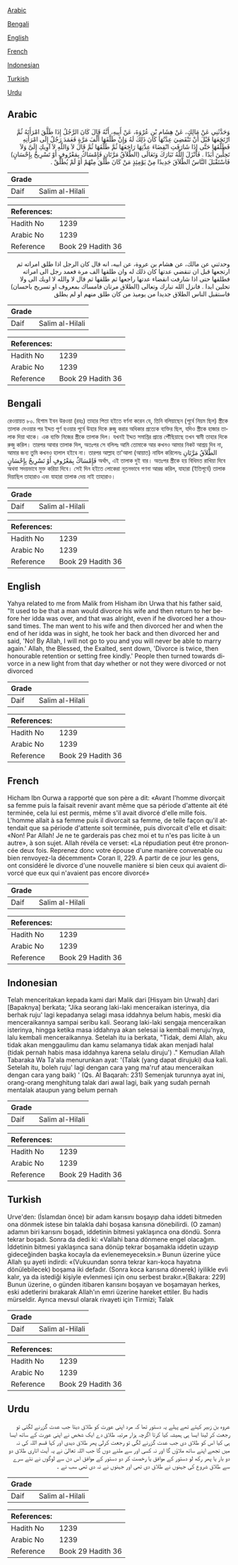 [Arabic](#arabic)

[Bengali](#bengali)

[English](#english)

[French](#french)

[Indonesian](#indonesian)

[Turkish](#turkish)

[Urdu](#urdu)

## Arabic


<div dir="rtl" lang="ar" style={{fontSize:'larger',backgroundColor:'#f8f9fa',padding:20}}>
وَحَدَّثَنِي عَنْ مَالِكٍ، عَنْ هِشَامِ بْنِ عُرْوَةَ، عَنْ أَبِيهِ، أَنَّهُ قَالَ كَانَ الرَّجُلُ إِذَا طَلَّقَ امْرَأَتَهُ ثُمَّ ارْتَجَعَهَا قَبْلَ أَنْ تَنْقَضِيَ عِدَّتُهَا كَانَ ذَلِكَ لَهُ وَإِنْ طَلَّقَهَا أَلْفَ مَرَّةٍ فَعَمَدَ رَجُلٌ إِلَى امْرَأَتِهِ فَطَلَّقَهَا حَتَّى إِذَا شَارَفَتِ انْقِضَاءَ عِدَّتِهَا رَاجَعَهَا ثُمَّ طَلَّقَهَا ثُمَّ قَالَ لاَ وَاللَّهِ لاَ آوِيكِ إِلَىَّ وَلاَ تَحِلِّينَ أَبَدًا ‏.‏ فَأَنْزَلَ اللَّهُ تَبَارَكَ وَتَعَالَى ‏(‏الطَّلاَقُ مَرَّتَانِ فَإِمْسَاكٌ بِمَعْرُوفٍ أَوْ تَسْرِيحٌ بِإِحْسَانٍ‏)‏ فَاسْتَقْبَلَ النَّاسُ الطَّلاَقَ جَدِيدًا مِنْ يَوْمِئِذٍ مَنْ كَانَ طَلَّقَ مِنْهُمْ أَوْ لَمْ يُطَلِّقْ ‏.‏
</div>
<div style={{backgroundColor:'#f8f9fa',padding:20, marginBottom: 10}}><table> <thead> <tr> <th>Grade</th> <th></th> </tr> </thead> <tbody> <tr><td>Daif</td><td>Salim al-Hilali</td></tr></tbody></table><table> <thead> <tr> <th>References:</th> <th></th> </tr> </thead> <tbody><tr><td>Hadith No</td><td>1239</td></tr><tr><td>Arabic No</td><td>1239</td></tr><tr><td>Reference</td><td>Book 29 Hadith 36</td></tr></tbody></table></div>


<div dir="rtl" lang="ar" style={{fontSize:'larger',backgroundColor:'#f8f9fa',padding:20}}>
وحدثني عن مالك، عن هشام بن عروة، عن ابيه، انه قال كان الرجل اذا طلق امراته ثم ارتجعها قبل ان تنقضي عدتها كان ذلك له وان طلقها الف مرة فعمد رجل الى امراته فطلقها حتى اذا شارفت انقضاء عدتها راجعها ثم طلقها ثم قال لا والله لا اويك الى ولا تحلين ابدا . فانزل الله تبارك وتعالى (الطلاق مرتان فامساك بمعروف او تسريح باحسان) فاستقبل الناس الطلاق جديدا من يوميذ من كان طلق منهم او لم يطلق
</div>
<div style={{backgroundColor:'#f8f9fa',padding:20, marginBottom: 10}}><table> <thead> <tr> <th>Grade</th> <th></th> </tr> </thead> <tbody> <tr><td>Daif</td><td>Salim al-Hilali</td></tr></tbody></table><table> <thead> <tr> <th>References:</th> <th></th> </tr> </thead> <tbody><tr><td>Hadith No</td><td>1239</td></tr><tr><td>Arabic No</td><td>1239</td></tr><tr><td>Reference</td><td>Book 29 Hadith 36</td></tr></tbody></table></div>

## Bengali


<div dir="ltr" lang="bn" style={{fontSize:'larger',backgroundColor:'#f8f9fa',padding:20}}>
রেওয়ায়ত ৮০. হিশাম ইবন উরওয়া (রহঃ) তাহার পিতা হইতে বর্ণনা করেন যে, তিনি বলিয়াছেন (পূর্বে নিয়ম ছিল) স্ত্রীকে তালাক দেওয়ার পর ইদ্দত পূর্ণ হওয়ার পূর্বে উহার দিকে রুজু করার অধিকার প্রত্যেক ব্যক্তির ছিল, যদিও স্ত্রীকে হাজার তালাক দিয়া থাকে। এক ব্যক্তি নিজের স্ত্রীকে তালাক দিল। যখনই ইদ্দত সমাপ্তির প্রান্তে পৌঁছিয়াছে তখন স্বামী তাহার দিকে রুজু করিল। তারপর আবার তালাক দিল, অতঃপর সে বলিলঃ আমি তোমাকে আর কখনও আমার নিকট আশ্রয় দিব না, আমার জন্য তুমি কখনও হালাল হইবে না। তারপর আল্লাহ তা'আলা (আয়াত) নাযিল করিলেনঃ ‏الطَّلاَقُ مَرَّتَانِ فَإِمْسَاكٌ بِمَعْرُوفٍ أَوْ تَسْرِيحٌ بِإِحْسَانٍ‏ অর্থাৎ, এই তালাক দুই বার। অতঃপর স্ত্রীকে হয় বিধিমত রাখিয়া দিবে অথবা সদয়ভাবে মুক্ত করিয়া দিবে। সেই দিন হইতে লোকেরা নূতনভাবে গণনা আরম্ভ করিল, যাহারা (ইতিপূর্বে) তালাক দিয়াছিল তাহারাও এবং যাহারা তালাক দেয় নাই তাহারাও।
</div>
<div style={{backgroundColor:'#f8f9fa',padding:20, marginBottom: 10}}><table> <thead> <tr> <th>Grade</th> <th></th> </tr> </thead> <tbody> <tr><td>Daif</td><td>Salim al-Hilali</td></tr></tbody></table><table> <thead> <tr> <th>References:</th> <th></th> </tr> </thead> <tbody><tr><td>Hadith No</td><td>1239</td></tr><tr><td>Arabic No</td><td>1239</td></tr><tr><td>Reference</td><td>Book 29 Hadith 36</td></tr></tbody></table></div>

## English


<div dir="ltr" lang="en" style={{fontSize:'larger',backgroundColor:'#f8f9fa',padding:20}}>
Yahya related to me from Malik from Hisham ibn Urwa that his father said, "It used to be that a man would divorce his wife and then return to her before her idda was over, and that was alright, even if he divorced her a thousand times. The man went to his wife and then divorced her and when the end of her idda was in sight, he took her back and then divorced her and said, 'No! By Allah, I will not go to you and you will never be able to marry again.' Allah, the Blessed, the Exalted, sent down, 'Divorce is twice, then honourable retention or setting free kindly.' People then turned towards divorce in a new light from that day whether or not they were divorced or not divorced
</div>
<div style={{backgroundColor:'#f8f9fa',padding:20, marginBottom: 10}}><table> <thead> <tr> <th>Grade</th> <th></th> </tr> </thead> <tbody> <tr><td>Daif</td><td>Salim al-Hilali</td></tr></tbody></table><table> <thead> <tr> <th>References:</th> <th></th> </tr> </thead> <tbody><tr><td>Hadith No</td><td>1239</td></tr><tr><td>Arabic No</td><td>1239</td></tr><tr><td>Reference</td><td>Book 29 Hadith 36</td></tr></tbody></table></div>

## French


<div dir="ltr" lang="fr" style={{fontSize:'larger',backgroundColor:'#f8f9fa',padding:20}}>
Hicham Ibn Ourwa a rapporté que son père a dit: «Avant l'homme divorçait sa femme puis la faisait revenir avant même que sa période d'attente ait été terminée, cela lui est permis, même s'il avait divorcé d'elle mille fois. L'homme allait à sa femme puis il divorcait sa femme, de telle façon qu'il attendait que sa période d'attente soit terminée, puis divorcait d'elle et disait: «Non! Par Allah! Je ne te garderais pas chez moi et tu n'es pas licite à un autre», à son sujet. Allah révéla ce verset: «La répudiation peut être prononcée deux fois. Reprenez donc votre épouse d'une manière convenable ou bien renvoyez-la décemment» Coran II, 229. A partir de ce jour les gens, ont considéré le divorce d'une nouvelle manière si bien ceux qui avaient divorcé que eux qui n'avaient pas encore divorcé»
</div>
<div style={{backgroundColor:'#f8f9fa',padding:20, marginBottom: 10}}><table> <thead> <tr> <th>Grade</th> <th></th> </tr> </thead> <tbody> <tr><td>Daif</td><td>Salim al-Hilali</td></tr></tbody></table><table> <thead> <tr> <th>References:</th> <th></th> </tr> </thead> <tbody><tr><td>Hadith No</td><td>1239</td></tr><tr><td>Arabic No</td><td>1239</td></tr><tr><td>Reference</td><td>Book 29 Hadith 36</td></tr></tbody></table></div>

## Indonesian


<div dir="ltr" lang="id" style={{fontSize:'larger',backgroundColor:'#f8f9fa',padding:20}}>
Telah menceritakan kepada kami dari Malik dari [Hisyam bin Urwah] dari [Bapaknya] berkata; "Jika seorang laki-laki menceraikan isterinya, dia berhak ruju' lagi kepadanya selagi masa iddahnya belum habis, meski dia menceraikannya sampai seribu kali. Seorang laki-laki sengaja menceraikan isterinya, hingga ketika masa iddahnya akan selesai ia kembali meruju'nya, lalu kembali menceraikannya. Setelah itu ia berkata, "Tidak, demi Allah, aku tidak akan menggaulimu dan kamu selamanya tidak akan menjadi halal (tidak pernah habis masa iddahnya karena selalu diruju') ." Kemudian Allah Tabaraka Wa Ta'ala menurunkan ayat: '(Talak (yang dapat dirujuki) dua kali. Setelah itu, boleh ruju' lagi dengan cara yang ma'ruf atau menceraikan dengan cara yang baik) ' (Qs. Al Baqarah: 231) Semenjak turunnya ayat ini, orang-orang menghitung talak dari awal lagi, baik yang sudah pernah mentalak ataupun yang belum pernah
</div>
<div style={{backgroundColor:'#f8f9fa',padding:20, marginBottom: 10}}><table> <thead> <tr> <th>Grade</th> <th></th> </tr> </thead> <tbody> <tr><td>Daif</td><td>Salim al-Hilali</td></tr></tbody></table><table> <thead> <tr> <th>References:</th> <th></th> </tr> </thead> <tbody><tr><td>Hadith No</td><td>1239</td></tr><tr><td>Arabic No</td><td>1239</td></tr><tr><td>Reference</td><td>Book 29 Hadith 36</td></tr></tbody></table></div>

## Turkish


<div dir="ltr" lang="tr" style={{fontSize:'larger',backgroundColor:'#f8f9fa',padding:20}}>
Urve'den: (İslamdan önce) bir adam karısını boşayıp daha iddeti bitmeden ona dönmek istese bin talakla dahi boşasa karısına dönebilirdi. (O zaman) adamın biri karısını boşadı, iddetinin bitmesi yaklaşınca ona döndü. Sonra tekrar boşadı. Sonra da dedi ki: «Vallahi bana dönmene engel olacağım. İddetinin bitmesi yaklaşınca sana dönüp tekrar boşamakla iddetin uzayıp gideceğinden başka kocayla da evlenemeyeceksin.» Bunun üzerine yüce Allah şu ayeti indirdi: «(Vukuundan sonra tekrar karı-koca hayatına dönülebilecek) boşama iki defadır. (Sonra koca karısına dönerek) iyilikle evli kalır, ya da istediği kişiyle evlenmesi için onu serbest bırakır.»[Bakara: 229] Bunun üzerine, o günden itibaren karısını boşayan ve boşamayan herkes, eski adetlerini bırakarak Allah'ın emri üzerine hareket ettiler. Bu hadis mürseldir. Ayrıca mevsul olarak rivayeti için Tirmizi; Talak
</div>
<div style={{backgroundColor:'#f8f9fa',padding:20, marginBottom: 10}}><table> <thead> <tr> <th>Grade</th> <th></th> </tr> </thead> <tbody> <tr><td>Daif</td><td>Salim al-Hilali</td></tr></tbody></table><table> <thead> <tr> <th>References:</th> <th></th> </tr> </thead> <tbody><tr><td>Hadith No</td><td>1239</td></tr><tr><td>Arabic No</td><td>1239</td></tr><tr><td>Reference</td><td>Book 29 Hadith 36</td></tr></tbody></table></div>

## Urdu


<div dir="rtl" lang="ur" style={{fontSize:'larger',backgroundColor:'#f8f9fa',padding:20}}>
عروہ بن زبیر کہتے تھے پہلے یہ دستور تھا کہ مرد اپنی عورت کو طلاق دیتا جب عدت گزرنے لگتی تو رجعت کر لینا ایسا ہی ہمیشہ کیا کرتا اگرچہ ہزار مرتبہ طلاق دے ایک شخص نے اپنی عورت کے ساتھ ایسا ہی کیا اس کو طلاق دی جب عدت گزرنے لگی تو رجعت کرلی پھر طلاق دیدی اور کہا قسم اللہ کی نہ میں تجھے اپنے ساتھ ملاؤں گا اور نہ کسی اور سے ملنے دوں گا جب اللہ تعالیٰ نے یہ آیت اتاری طلاق دو دو بار یا پھر رکھ لو دستور کے موافق یا رخصت کر دو دستور کے موافق اس دن سے لوگوں نے نئے سرے سے طلاق شروع کی جہنوں نے طلاق دی تھی اور جہنوں نے نہ دی تھی سب نے ۔
</div>
<div style={{backgroundColor:'#f8f9fa',padding:20, marginBottom: 10}}><table> <thead> <tr> <th>Grade</th> <th></th> </tr> </thead> <tbody> <tr><td>Daif</td><td>Salim al-Hilali</td></tr></tbody></table><table> <thead> <tr> <th>References:</th> <th></th> </tr> </thead> <tbody><tr><td>Hadith No</td><td>1239</td></tr><tr><td>Arabic No</td><td>1239</td></tr><tr><td>Reference</td><td>Book 29 Hadith 36</td></tr></tbody></table></div>